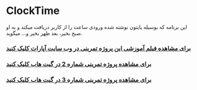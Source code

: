 # ClockTime
این برنامه که بوسیله پایتون نوشته شده ورودی ساعت را از کاربر دریافت میکند و به او صبح بخیر، بعد ظهر بخیر و... میگوید.



### [برای مشاهده فیلم آموزشی **این** پروژه تمرینی در وب سایت آپارات کلیک کنید](https://aparat.com/v/xkp4v3d)
### [برای مشاهده پروژه تمرینی شماره 2 در گیت هاب کلیک کنید](https://github.com/ActiveGamers/AutomaticClockTime)
### [برای مشاهده پروژه تمرینی شماره 3 در گیت هاب کلیک کنید](https://github.com/ActiveGamers/GuessNumber)
